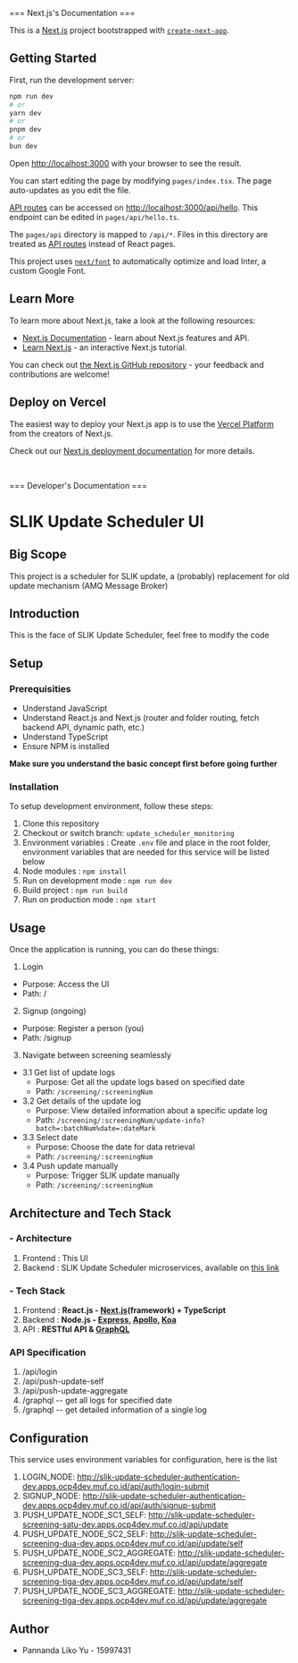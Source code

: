 === Next.js's Documentation ===

This is a [Next.js](https://nextjs.org/) project bootstrapped with [`create-next-app`](https://github.com/vercel/next.js/tree/canary/packages/create-next-app).

## Getting Started

First, run the development server:

```bash
npm run dev
# or
yarn dev
# or
pnpm dev
# or
bun dev
```

Open [http://localhost:3000](http://localhost:3000) with your browser to see the result.

You can start editing the page by modifying `pages/index.tsx`. The page auto-updates as you edit the file.

[API routes](https://nextjs.org/docs/api-routes/introduction) can be accessed on [http://localhost:3000/api/hello](http://localhost:3000/api/hello). This endpoint can be edited in `pages/api/hello.ts`.

The `pages/api` directory is mapped to `/api/*`. Files in this directory are treated as [API routes](https://nextjs.org/docs/api-routes/introduction) instead of React pages.

This project uses [`next/font`](https://nextjs.org/docs/basic-features/font-optimization) to automatically optimize and load Inter, a custom Google Font.

## Learn More

To learn more about Next.js, take a look at the following resources:

- [Next.js Documentation](https://nextjs.org/docs) - learn about Next.js features and API.
- [Learn Next.js](https://nextjs.org/learn) - an interactive Next.js tutorial.

You can check out [the Next.js GitHub repository](https://github.com/vercel/next.js/) - your feedback and contributions are welcome!

## Deploy on Vercel

The easiest way to deploy your Next.js app is to use the [Vercel Platform](https://vercel.com/new?utm_medium=default-template&filter=next.js&utm_source=create-next-app&utm_campaign=create-next-app-readme) from the creators of Next.js.

Check out our [Next.js deployment documentation](https://nextjs.org/docs/deployment) for more details.

<br />

=== Developer's Documentation ===

# SLIK Update Scheduler UI

## Big Scope

This project is a scheduler for SLIK update, a (probably) replacement for old update mechanism (AMQ Message Broker)

## Introduction

This is the face of SLIK Update Scheduler, feel free to modify the code

## Setup

### Prerequisities

- Understand JavaScript
- Understand React.js and Next.js (router and folder routing, fetch backend API, dynamic path, etc.)
- Understand TypeScript
- Ensure NPM is installed

**Make sure you understand the basic concept first before going further**

### Installation

To setup development environment, follow these steps:

1. Clone this repository
2. Checkout or switch branch: `update_scheduler_monitoring`
3. Environment variables : Create `.env` file and place in the root folder, environment variables that are needed for this service will be listed below
4. Node modules : `npm install`
5. Run on development mode : `npm run dev`
6. Build project : `npm run build`
7. Run on production mode : `npm start`

## Usage

Once the application is running, you can do these things:

1. Login

- Purpose: Access the UI
- Path: /

2. Signup (ongoing)

- Purpose: Register a person (you)
- Path: /signup

3. Navigate between screening seamlessly

- 3.1 Get list of update logs
  - Purpose: Get all the update logs based on specified date
  - Path: `/screening/:screeningNum`
- 3.2 Get details of the update log
  - Purpose: View detailed information about a specific update log
  - Path: `/screening/:screeningNum/update-info?batch=:batchNum%date=:dateMark`
- 3.3 Select date
  - Purpose: Choose the date for data retrieval
  - Path: `/screening/:screeningNum`
- 3.4 Push update manually
  - Purpose: Trigger SLIK update manually
  - Path: `/screening/:screeningNum`

## Architecture and Tech Stack

### - Architecture

1. Frontend : This UI
2. Backend : SLIK Update Scheduler microservices, available on [this link](https://phabricator.muf.co.id/source/slik_getresult_scr1_nodejs/)

### - Tech Stack

1. Frontend : **React.js - [Next.js](https://koajs.com)(framework) + TypeScript**
2. Backend : **Node.js - [Express](https://expressjs.com), [Apollo](https://apollographql.com/), [Koa](https://koajs.com)**
3. API : **RESTful API & [GraphQL](https://graphql.org/)**

### API Specification

1. /api/login
2. /api/push-update-self
3. /api/push-update-aggregate
4. /graphql -- get all logs for specified date
5. /graphql -- get detailed information of a single log

## Configuration

This service uses environment variables for configuration, here is the list

1. LOGIN_NODE: http://slik-update-scheduler-authentication-dev.apps.ocp4dev.muf.co.id/api/auth/login-submit
2. SIGNUP_NODE: http://slik-update-scheduler-authentication-dev.apps.ocp4dev.muf.co.id/api/auth/signup-submit
3. PUSH_UPDATE_NODE_SC1_SELF: http://slik-update-scheduler-screening-satu-dev.apps.ocp4dev.muf.co.id/api/update
4. PUSH_UPDATE_NODE_SC2_SELF: http://slik-update-scheduler-screening-dua-dev.apps.ocp4dev.muf.co.id/api/update/self
5. PUSH_UPDATE_NODE_SC2_AGGREGATE: http://slik-update-scheduler-screening-dua-dev.apps.ocp4dev.muf.co.id/api/update/aggregate
6. PUSH_UPDATE_NODE_SC3_SELF: http://slik-update-scheduler-screening-tiga-dev.apps.ocp4dev.muf.co.id/api/update/self
7. PUSH_UPDATE_NODE_SC3_AGGREGATE: http://slik-update-scheduler-screening-tiga-dev.apps.ocp4dev.muf.co.id/api/update/aggregate

## Author

- Pannanda Liko Yu - 15997431
